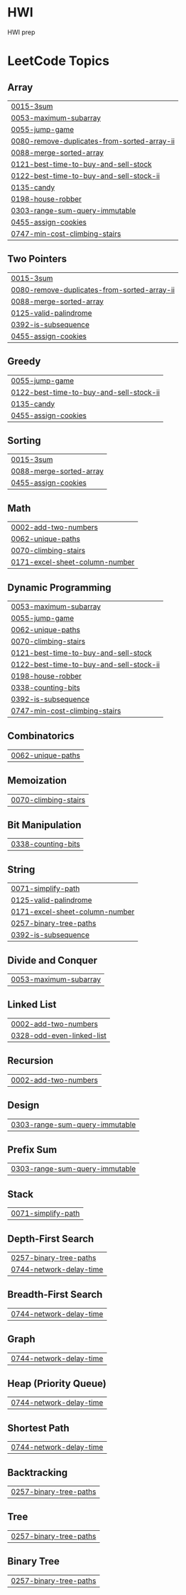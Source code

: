 # HWI
HWI prep

<!---LeetCode Topics Start-->
# LeetCode Topics
## Array
|  |
| ------- |
| [0015-3sum](https://github.com/sharmashivam755/HWI/tree/master/0015-3sum) |
| [0053-maximum-subarray](https://github.com/sharmashivam755/HWI/tree/master/0053-maximum-subarray) |
| [0055-jump-game](https://github.com/sharmashivam755/HWI/tree/master/0055-jump-game) |
| [0080-remove-duplicates-from-sorted-array-ii](https://github.com/sharmashivam755/HWI/tree/master/0080-remove-duplicates-from-sorted-array-ii) |
| [0088-merge-sorted-array](https://github.com/sharmashivam755/HWI/tree/master/0088-merge-sorted-array) |
| [0121-best-time-to-buy-and-sell-stock](https://github.com/sharmashivam755/HWI/tree/master/0121-best-time-to-buy-and-sell-stock) |
| [0122-best-time-to-buy-and-sell-stock-ii](https://github.com/sharmashivam755/HWI/tree/master/0122-best-time-to-buy-and-sell-stock-ii) |
| [0135-candy](https://github.com/sharmashivam755/HWI/tree/master/0135-candy) |
| [0198-house-robber](https://github.com/sharmashivam755/HWI/tree/master/0198-house-robber) |
| [0303-range-sum-query-immutable](https://github.com/sharmashivam755/HWI/tree/master/0303-range-sum-query-immutable) |
| [0455-assign-cookies](https://github.com/sharmashivam755/HWI/tree/master/0455-assign-cookies) |
| [0747-min-cost-climbing-stairs](https://github.com/sharmashivam755/HWI/tree/master/0747-min-cost-climbing-stairs) |
## Two Pointers
|  |
| ------- |
| [0015-3sum](https://github.com/sharmashivam755/HWI/tree/master/0015-3sum) |
| [0080-remove-duplicates-from-sorted-array-ii](https://github.com/sharmashivam755/HWI/tree/master/0080-remove-duplicates-from-sorted-array-ii) |
| [0088-merge-sorted-array](https://github.com/sharmashivam755/HWI/tree/master/0088-merge-sorted-array) |
| [0125-valid-palindrome](https://github.com/sharmashivam755/HWI/tree/master/0125-valid-palindrome) |
| [0392-is-subsequence](https://github.com/sharmashivam755/HWI/tree/master/0392-is-subsequence) |
| [0455-assign-cookies](https://github.com/sharmashivam755/HWI/tree/master/0455-assign-cookies) |
## Greedy
|  |
| ------- |
| [0055-jump-game](https://github.com/sharmashivam755/HWI/tree/master/0055-jump-game) |
| [0122-best-time-to-buy-and-sell-stock-ii](https://github.com/sharmashivam755/HWI/tree/master/0122-best-time-to-buy-and-sell-stock-ii) |
| [0135-candy](https://github.com/sharmashivam755/HWI/tree/master/0135-candy) |
| [0455-assign-cookies](https://github.com/sharmashivam755/HWI/tree/master/0455-assign-cookies) |
## Sorting
|  |
| ------- |
| [0015-3sum](https://github.com/sharmashivam755/HWI/tree/master/0015-3sum) |
| [0088-merge-sorted-array](https://github.com/sharmashivam755/HWI/tree/master/0088-merge-sorted-array) |
| [0455-assign-cookies](https://github.com/sharmashivam755/HWI/tree/master/0455-assign-cookies) |
## Math
|  |
| ------- |
| [0002-add-two-numbers](https://github.com/sharmashivam755/HWI/tree/master/0002-add-two-numbers) |
| [0062-unique-paths](https://github.com/sharmashivam755/HWI/tree/master/0062-unique-paths) |
| [0070-climbing-stairs](https://github.com/sharmashivam755/HWI/tree/master/0070-climbing-stairs) |
| [0171-excel-sheet-column-number](https://github.com/sharmashivam755/HWI/tree/master/0171-excel-sheet-column-number) |
## Dynamic Programming
|  |
| ------- |
| [0053-maximum-subarray](https://github.com/sharmashivam755/HWI/tree/master/0053-maximum-subarray) |
| [0055-jump-game](https://github.com/sharmashivam755/HWI/tree/master/0055-jump-game) |
| [0062-unique-paths](https://github.com/sharmashivam755/HWI/tree/master/0062-unique-paths) |
| [0070-climbing-stairs](https://github.com/sharmashivam755/HWI/tree/master/0070-climbing-stairs) |
| [0121-best-time-to-buy-and-sell-stock](https://github.com/sharmashivam755/HWI/tree/master/0121-best-time-to-buy-and-sell-stock) |
| [0122-best-time-to-buy-and-sell-stock-ii](https://github.com/sharmashivam755/HWI/tree/master/0122-best-time-to-buy-and-sell-stock-ii) |
| [0198-house-robber](https://github.com/sharmashivam755/HWI/tree/master/0198-house-robber) |
| [0338-counting-bits](https://github.com/sharmashivam755/HWI/tree/master/0338-counting-bits) |
| [0392-is-subsequence](https://github.com/sharmashivam755/HWI/tree/master/0392-is-subsequence) |
| [0747-min-cost-climbing-stairs](https://github.com/sharmashivam755/HWI/tree/master/0747-min-cost-climbing-stairs) |
## Combinatorics
|  |
| ------- |
| [0062-unique-paths](https://github.com/sharmashivam755/HWI/tree/master/0062-unique-paths) |
## Memoization
|  |
| ------- |
| [0070-climbing-stairs](https://github.com/sharmashivam755/HWI/tree/master/0070-climbing-stairs) |
## Bit Manipulation
|  |
| ------- |
| [0338-counting-bits](https://github.com/sharmashivam755/HWI/tree/master/0338-counting-bits) |
## String
|  |
| ------- |
| [0071-simplify-path](https://github.com/sharmashivam755/HWI/tree/master/0071-simplify-path) |
| [0125-valid-palindrome](https://github.com/sharmashivam755/HWI/tree/master/0125-valid-palindrome) |
| [0171-excel-sheet-column-number](https://github.com/sharmashivam755/HWI/tree/master/0171-excel-sheet-column-number) |
| [0257-binary-tree-paths](https://github.com/sharmashivam755/HWI/tree/master/0257-binary-tree-paths) |
| [0392-is-subsequence](https://github.com/sharmashivam755/HWI/tree/master/0392-is-subsequence) |
## Divide and Conquer
|  |
| ------- |
| [0053-maximum-subarray](https://github.com/sharmashivam755/HWI/tree/master/0053-maximum-subarray) |
## Linked List
|  |
| ------- |
| [0002-add-two-numbers](https://github.com/sharmashivam755/HWI/tree/master/0002-add-two-numbers) |
| [0328-odd-even-linked-list](https://github.com/sharmashivam755/HWI/tree/master/0328-odd-even-linked-list) |
## Recursion
|  |
| ------- |
| [0002-add-two-numbers](https://github.com/sharmashivam755/HWI/tree/master/0002-add-two-numbers) |
## Design
|  |
| ------- |
| [0303-range-sum-query-immutable](https://github.com/sharmashivam755/HWI/tree/master/0303-range-sum-query-immutable) |
## Prefix Sum
|  |
| ------- |
| [0303-range-sum-query-immutable](https://github.com/sharmashivam755/HWI/tree/master/0303-range-sum-query-immutable) |
## Stack
|  |
| ------- |
| [0071-simplify-path](https://github.com/sharmashivam755/HWI/tree/master/0071-simplify-path) |
## Depth-First Search
|  |
| ------- |
| [0257-binary-tree-paths](https://github.com/sharmashivam755/HWI/tree/master/0257-binary-tree-paths) |
| [0744-network-delay-time](https://github.com/sharmashivam755/HWI/tree/master/0744-network-delay-time) |
## Breadth-First Search
|  |
| ------- |
| [0744-network-delay-time](https://github.com/sharmashivam755/HWI/tree/master/0744-network-delay-time) |
## Graph
|  |
| ------- |
| [0744-network-delay-time](https://github.com/sharmashivam755/HWI/tree/master/0744-network-delay-time) |
## Heap (Priority Queue)
|  |
| ------- |
| [0744-network-delay-time](https://github.com/sharmashivam755/HWI/tree/master/0744-network-delay-time) |
## Shortest Path
|  |
| ------- |
| [0744-network-delay-time](https://github.com/sharmashivam755/HWI/tree/master/0744-network-delay-time) |
## Backtracking
|  |
| ------- |
| [0257-binary-tree-paths](https://github.com/sharmashivam755/HWI/tree/master/0257-binary-tree-paths) |
## Tree
|  |
| ------- |
| [0257-binary-tree-paths](https://github.com/sharmashivam755/HWI/tree/master/0257-binary-tree-paths) |
## Binary Tree
|  |
| ------- |
| [0257-binary-tree-paths](https://github.com/sharmashivam755/HWI/tree/master/0257-binary-tree-paths) |
<!---LeetCode Topics End-->